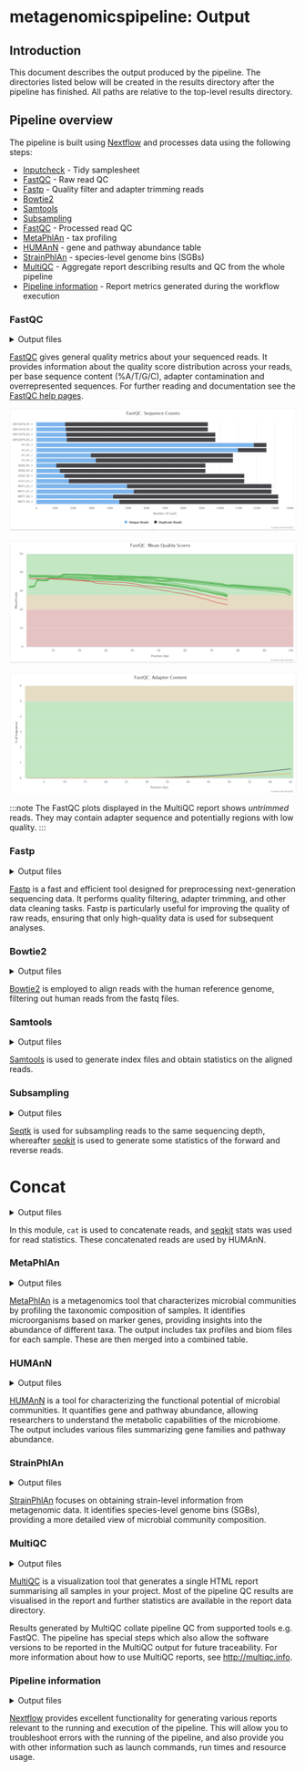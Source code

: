 # metagenomicspipeline: Output

## Introduction

This document describes the output produced by the pipeline. The directories listed below will be created in the results directory after the pipeline has finished. All paths are relative to the top-level results directory.

## Pipeline overview

The pipeline is built using [Nextflow](https://www.nextflow.io/) and processes data using the following steps:

- [Inputcheck](#inputcheck) - Tidy samplesheet
- [FastQC](#fastqc) - Raw read QC
- [Fastp](#fastp) - Quality filter and adapter trimming reads
- [Bowtie2](#bowtie2)
- [Samtools](#samtools)
- [Subsampling](#subsampling)
- [FastQC](#fastqc) - Processed read QC
- [MetaPhlAn](#metaphlan) - tax profiling
- [HUMAnN](#humann) - gene and pathway abundance table
- [StrainPhlAn](#strainphlan) - species-level genome bins (SGBs)
- [MultiQC](#multiqc) - Aggregate report describing results and QC from the whole pipeline
- [Pipeline information](#pipeline-information) - Report metrics generated during the workflow execution

### FastQC

<details markdown="1">
<summary>Output files</summary>

- `fastqc/`
  - `*_fastqc.html`: FastQC report containing quality metrics.
  - `*_fastqc.zip`: Zip archive containing the FastQC report, tab-delimited data file and plot images.

</details>

[FastQC](http://www.bioinformatics.babraham.ac.uk/projects/fastqc/) gives general quality metrics about your sequenced reads. It provides information about the quality score distribution across your reads, per base sequence content (%A/T/G/C), adapter contamination and overrepresented sequences. For further reading and documentation see the [FastQC help pages](http://www.bioinformatics.babraham.ac.uk/projects/fastqc/Help/).

![MultiQC - FastQC sequence counts plot](images/mqc_fastqc_counts.png)

![MultiQC - FastQC mean quality scores plot](images/mqc_fastqc_quality.png)

![MultiQC - FastQC adapter content plot](images/mqc_fastqc_adapter.png)

:::note
The FastQC plots displayed in the MultiQC report shows _untrimmed_ reads. They may contain adapter sequence and potentially regions with low quality.
:::

### Fastp

<details markdown="1">
<summary>Output files</summary>

- `fastp/`
  - `*.unmapped_1.fastq.gz`: unaligned forward reads
  - `*.unmapped_2.fastq.gz`: unaligned reverse reads
  - `*.fastp.html`: html with qc data
  - `*.fastp.json`: json of metadata
  - `*.fastp.log`: log of fastp process

</details>

[Fastp]() is a fast and efficient tool designed for preprocessing next-generation sequencing data. It performs quality filtering, adapter trimming, and other data cleaning tasks. Fastp is particularly useful for improving the quality of raw reads, ensuring that only high-quality data is used for subsequent analyses.

### Bowtie2

<details markdown="1">
<summary>Output files</summary>

- `bowtie2/`
  - `bowtie2/`: folder with the indexed reference genome
  - `*.bam`: reads that aligned with the reference genome
  - `*.unmapped_1.fastq.gz`: unaligned forward reads
  - `*.unmapped_2.fastq.gz`: unaligned reverse reads
  - `*.bowtie2.log`: log of bowtie2 alignment

</details>

[Bowtie2](https://bowtie-bio.sourceforge.net/bowtie2/index.shtml) is employed to align reads with the human reference genome, filtering out human reads from the fastq files.

### Samtools

<details markdown="1">
<summary>Output files</summary>

- `samtools/`
  - `*.bam.bai`: bam file of aligned reads with index
  - `*.stats`: Samtools stats of the aligned reads

</details>

[Samtools](http://www.htslib.org/) is used to generate index files and obtain statistics on the aligned reads.

### Subsampling

<details markdown="1">
<summary>Output files</summary>

- `subsampling/`
  - `*_subsampled_1.fastq.gz`: subsampled forward reads
  - `*_subsampled_2.fastq.gz`: subsampled reverse reads
  - `*_1.out`: stats of forward reads
  - `*_2.out`: stats of reverse reads

</details>

[Seqtk](https://github.com/lh3/seqtk) is used for subsampling reads to the same sequencing depth, whereafter [seqkit](https://github.com/shenwei356/seqkit) is used to generate some statistics of the forward and reverse reads.

# Concat

<details markdown="1">
<summary>Output files</summary>

- `concat/`
  - `*.concat.fastq.gz`: concatenated forward and reverse reads
  - `*_concat.out`: stats of reads

</details>

In this module, `cat` is used to concatenate reads, and [seqkit](https://github.com/shenwei356/seqkit) stats was used for read statistics. These concatenated reads are used by HUMAnN.

### MetaPhlAn

<details markdown="1">
<summary>Output files</summary>

- `metaphlan/`
  - `*_profile.txt`: tax profile per sample
  - `*.biom`: biom file per sample
  - `*.sam.bz2`: compressed sam file 
  - `*.concat.fastq.gz`: concatenated forward and reverse reads
  - `combined_table.txt`: merged metaphlan tax profile table

</details>

[MetaPhlAn](https://github.com/biobakery/MetaPhlAn) is a metagenomics tool that characterizes microbial communities by profiling the taxonomic composition of samples. It identifies microorganisms based on marker genes, providing insights into the abundance of different taxa. The output includes tax profiles and biom files for each sample. These are then merged into a combined table.

### HUMAnN

<details markdown="1">
<summary>Output files</summary>

- `humann/`
  - `humann_results/`: output of HUMAnN per sample
    - `*_genefamilies.tsv`: gene family abundance in reads per kilobase (RPK)
    - `*_pathabundance.tsv`: pathway abundance
    - `*_pathcoverage.tsv`: pathway coverage (presence / absence)
  - `logs/`: logs of HUMAnN per sample
  - `gene_families.txt`: gene families abundance (merged)
  - `gene_families_cpm.txt`: gene families abundance (merged) in counts per million
  - `gene_families_cpm_stratified.txt`: pathway abundance (merged) in cpm and stratified
  - `pathway_abundance.txt`: pathway abundance (merged)
  - `pathway_abundance_cpm.txt`: pathway abundance (merged) in counts per million
  - `pathway_abundance_cpm_stratified.txt`: pathway abundance (merged) in cpm and stratified

</details>

[HUMAnN](https://github.com/biobakery/humann) is a tool for characterizing the functional potential of microbial communities. It quantifies gene and pathway abundance, allowing researchers to understand the metabolic capabilities of the microbiome. The output includes various files summarizing gene families and pathway abundance.

### StrainPhlAn

<details markdown="1">
<summary>Output files</summary>

- `strainphlan/`

</details>

[StrainPhlAn](https://github.com/biobakery/MetaPhlAn/wiki/StrainPhlAn-4) focuses on obtaining strain-level information from metagenomic data. It identifies species-level genome bins (SGBs), providing a more detailed view of microbial community composition.

### MultiQC

<details markdown="1">
<summary>Output files</summary>

- `multiqc/`
  - `multiqc_report.html`: a standalone HTML file that can be viewed in your web browser.
  - `multiqc_data/`: directory containing parsed statistics from the different tools used in the pipeline.
  - `multiqc_plots/`: directory containing static images from the report in various formats.

</details>

[MultiQC](http://multiqc.info) is a visualization tool that generates a single HTML report summarising all samples in your project. Most of the pipeline QC results are visualised in the report and further statistics are available in the report data directory.

Results generated by MultiQC collate pipeline QC from supported tools e.g. FastQC. The pipeline has special steps which also allow the software versions to be reported in the MultiQC output for future traceability. For more information about how to use MultiQC reports, see <http://multiqc.info>.

### Pipeline information

<details markdown="1">
<summary>Output files</summary>

- `pipeline_info/`
  - Reports generated by Nextflow: `execution_report.html`, `execution_timeline.html`, `execution_trace.txt` and `pipeline_dag.dot`/`pipeline_dag.svg`.
  - Reports generated by the pipeline: `pipeline_report.html`, `pipeline_report.txt` and `software_versions.yml`. The `pipeline_report*` files will only be present if the `--email` / `--email_on_fail` parameter's are used when running the pipeline.
  - Reformatted samplesheet files used as input to the pipeline: `samplesheet.valid.csv`.
  - Parameters used by the pipeline run: `params.json`.

</details>

[Nextflow](https://www.nextflow.io/docs/latest/tracing.html) provides excellent functionality for generating various reports relevant to the running and execution of the pipeline. This will allow you to troubleshoot errors with the running of the pipeline, and also provide you with other information such as launch commands, run times and resource usage.